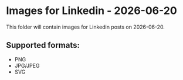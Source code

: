 # Images for Linkedin - 2026-06-20

This folder will contain images for Linkedin posts on 2026-06-20.

## Supported formats:
- PNG
- JPG/JPEG
- SVG
